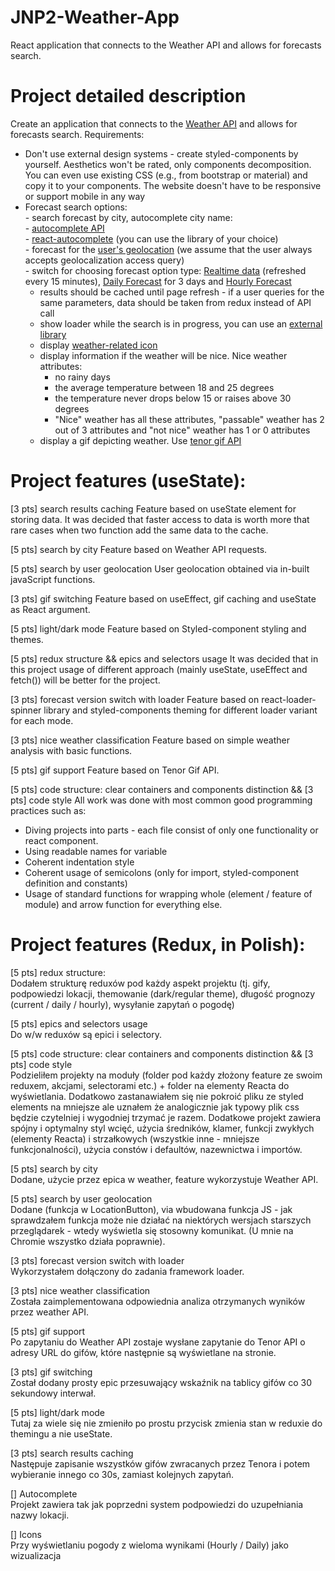 # JNP2-Weather-App
React application that connects to the Weather API and allows for forecasts search.

# Project detailed description
Create an application that connects to the [Weather API](https://www.weatherapi.com/) and allows for forecasts search. Requirements:

- Don't use external design systems - create styled-components by yourself. Aesthetics won't be rated, only components decomposition. You can even use existing CSS (e.g., from bootstrap or material) and copy it to your components. The website doesn't have to be responsive or support mobile in any way
- Forecast search options: \
      - search forecast by city, autocomplete city name: \
        - [autocomplete API](https://www.weatherapi.com/docs/#apis-search/) \
        - [react-autocomplete](https://github.com/reactjs/react-autocomplete) (you can use the library of your choice) \
      - forecast for the [user's geolocation](https://www.w3schools.com/html/html5_geolocation.asp) (we assume that the user always accepts geolocalization access query) \
      - switch for choosing forecast option type: [Realtime data](https://www.weatherapi.com/docs/#apis-realtime) (refreshed every 15 minutes), [Daily Forecast](https://www.weatherapi.com/docs/#apis-forecast) for 3 days and [Hourly Forecast](https://www.weatherapi.com/docs/#apis-forecast)
  - results should be cached until page refresh - if a user queries for the same parameters, data should be taken from redux instead of API call
  - show loader while the search is in progress, you can use an [external library](https://github.com/mhnpd/react-loader-spinner)
  - display [weather-related icon](https://www.weatherapi.com/docs/#weather-icons)
  - display information if the weather will be nice. Nice weather attributes:
      * no rainy days
      * the average temperature between 18 and 25 degrees
      * the temperature never drops below 15 or raises above 30 degrees
      * "Nice" weather has all these attributes, "passable" weather has 2 out of 3 attributes and "not nice" weather has 1 or 0 attributes
  - display a gif depicting weather. Use [tenor gif API](https://tenor.com/gifapi/documentation#quicks)

# Project features (useState):
[3 pts] search results caching
Feature based on useState element for storing data.
It was decided that faster access to data is worth more
    that rare cases when two function add the same data to the cache.

[5 pts] search by city
Feature based on Weather API requests.

[5 pts] search by user geolocation
User geolocation obtained via in-built javaScript functions.

[3 pts] gif switching
Feature based on useEffect, gif caching and useState as React argument.

[5 pts] light/dark mode
Feature based on Styled-component styling and themes.

[5 pts] redux structure && epics and selectors usage
It was decided that in this project usage of different approach (mainly useState, useEffect and fetch()) will be better for the project.

[3 pts] forecast version switch with loader
Feature based on react-loader-spinner library and styled-components
    theming for different loader variant for each mode.

[3 pts] nice weather classification
Feature based on simple weather analysis with basic functions.

[5 pts] gif support
Feature based on Tenor Gif API.

[5 pts] code structure: clear containers and components distinction && [3 pts] code style
All work was done with most common good programming practices such as:
- Diving projects into parts - each file consist of only one functionality or react component.
- Using readable names for variable
- Coherent indentation style
- Coherent usage of semicolons (only for import, styled-component definition and constants)
- Usage of standard functions for wrapping whole (element / feature of module)
     and arrow function for everything else.

# Project features (Redux, in Polish):
[5 pts] redux structure: \
Dodałem strukturę reduxów pod każdy aspekt projektu (tj. gify, podpowiedzi lokacji, themowanie (dark/regular theme), długość prognozy (current / daily / hourly), wysyłanie zapytań o pogodę)

[5 pts] epics and selectors usage \
Do w/w reduxów są epici i selectory.

[5 pts] code structure: clear containers and components distinction && [3 pts] code style \
Podzieliłem projekty na moduły (folder pod każdy złożony feature ze swoim reduxem, akcjami, selectorami etc.) + folder na elementy Reacta do wyświetlania. Dodatkowo zastanawiałem się nie pokroić pliku ze styled elements na mniejsze ale uznałem że analogicznie jak typowy plik css będzie czytelniej i wygodniej trzymać je razem.
Dodatkowe projekt zawiera spójny i optymalny styl wcięć, użycia średników, klamer, funkcji zwykłych (elementy Reacta) i strzałkowych (wszystkie inne - mniejsze funkcjonalności), użycia constów i defaultów,  nazewnictwa i importów.

[5 pts] search by city \
Dodane, użycie przez epica w weather, feature wykorzystuje Weather API.

[5 pts] search by user geolocation \
Dodane (funkcja w LocationButton), via wbudowana funkcja JS - jak sprawdzałem funkcja może nie działać na niektórych wersjach starszych przeglądarek - wtedy wyświetla się stosowny komunikat. (U mnie na Chromie wszystko działa poprawnie).

[3 pts] forecast version switch with loader \
Wykorzystałem dołączony do zadania framework loader.

[3 pts] nice weather classification \
Została zaimplementowana odpowiednia analiza otrzymanych wyników przez weather API.

[5 pts] gif support \
Po zapytaniu do Weather API zostaje wysłane zapytanie do Tenor API o adresy URL do gifów, które następnie są wyświetlane na stronie.

[3 pts] gif switching \
Został dodany prosty epic przesuwający wskaźnik na tablicy gifów co 30 sekundowy interwał.

[5 pts] light/dark mode \
Tutaj za wiele się nie zmieniło po prostu przycisk zmienia stan w reduxie do themingu a nie useState.

[3 pts] search results caching \
Następuje zapisanie wszystków gifów zwracanych przez Tenora i potem wybieranie innego co 30s, zamiast kolejnych zapytań.

[] Autocomplete \
Projekt zawiera tak jak poprzedni system podpowiedzi do uzupełniania nazwy lokacji.

[] Icons \
Przy wyświetlaniu pogody z wieloma wynikami (Hourly / Daily) jako wizualizacja

